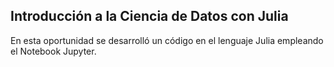 ## Introducción a la Ciencia de Datos con Julia

En esta oportunidad se desarrolló un código en el lenguaje Julia empleando el Notebook Jupyter.
